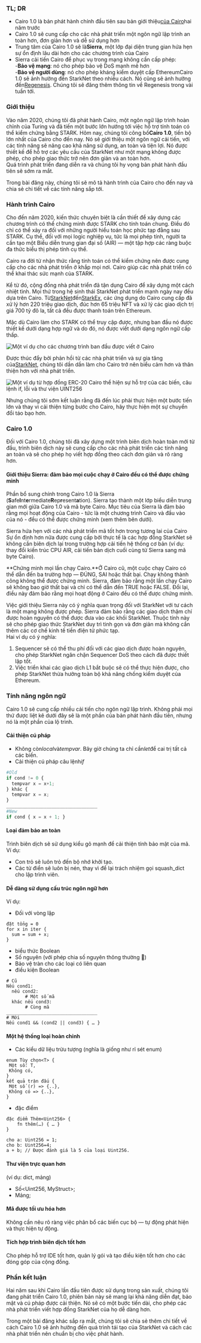 ### TL; DR

* Cairo 1.0 là bản phát hành chính đầu tiên sau bản giới thiệu[của Cairo](https://medium.com/starkware/hello-cairo-3cb43b13b209)hai năm trước
* Cairo 1.0 sẽ cung cấp cho các nhà phát triển một ngôn ngữ lập trình an toàn hơn, đơn giản hơn và dễ sử dụng hơn
* Trung tâm của Cairo 1.0 sẽ là**Sierra**, một lớp đại diện trung gian hứa hẹn sự ổn định lâu dài hơn cho các chương trình của Cairo
* Sierra cải tiến Cairo để phục vụ trong mạng không cần cấp phép:\
  -**Bảo vệ mạng**: nó cho phép bảo vệ DoS mạnh mẽ hơn\
  -**Bảo vệ người dùng**: nó cho phép kháng kiểm duyệt cấp EthereumCairo 1.0 sẽ ảnh hưởng đến StarkNet theo nhiều cách. Nó cũng sẽ ảnh hưởng đến[Regenesis](https://medium.com/starkware/regenesis-starknets-no-sweat-state-reset-e296b12b80ae). Chúng tôi sẽ đăng thêm thông tin về Regenesis trong vài tuần tới.

### Giới thiệu

Vào năm 2020, chúng tôi đã phát hành Cairo, một ngôn ngữ lập trình hoàn chỉnh của Turing và đã tiến một bước lớn hướng tới việc hỗ trợ tính toán có thể kiểm chứng bằng STARK. Hôm nay, chúng tôi công bố**Cairo 1.0**, tiến bộ lớn nhất của Cairo cho đến nay. Nó sẽ giới thiệu một ngôn ngữ cải tiến, với các tính năng sẽ nâng cao khả năng sử dụng, an toàn và tiện lợi. Nó được thiết kế để hỗ trợ các yêu cầu của StarkNet như một mạng không được phép, cho phép giao thức trở nên đơn giản và an toàn hơn.\
Quá trình phát triển đang diễn ra và chúng tôi hy vọng bản phát hành đầu tiên sẽ sớm ra mắt.

Trong bài đăng này, chúng tôi sẽ mô tả hành trình của Cairo cho đến nay và chia sẻ chi tiết về các tính năng sắp tới.

### Hành trình Cairo

Cho đến năm 2020, kiến thức chuyên biệt là cần thiết để xây dựng các chương trình có thể chứng minh được STARK cho tính toán chung. Điều đó chỉ có thể xảy ra đối với những người hiểu toán học phức tạp đằng sau STARK. Cụ thể, đối với mọi logic nghiệp vụ, tức là mọi phép tính, người ta cần tạo một Biểu diễn trung gian đại số (AIR) — một tập hợp các ràng buộc đa thức biểu thị phép tính cụ thể.

Cairo ra đời từ nhận thức rằng tính toán có thể kiểm chứng nên được cung cấp cho các nhà phát triển ở khắp mọi nơi. Cairo giúp các nhà phát triển có thể khai thác sức mạnh của STARK.

Kể từ đó, cộng đồng nhà phát triển đã tận dụng Cairo để xây dựng một cách nhiệt tình. Mọi thứ trong hệ sinh thái StarkNet phát triển mạnh ngày nay đều dựa trên Cairo. Từ[StarkNet](https://starkware.co/starknet/)đến[StarkEx](https://starkware.co/starkex/), các ứng dụng do Cairo cung cấp đã xử lý hơn 220 triệu giao dịch, đúc hơn 65 triệu NFT và xử lý các giao dịch trị giá 700 tỷ đô la, tất cả đều được thanh toán trên Ethereum.

Mặc dù Cairo làm cho STARK có thể truy cập được, nhưng ban đầu nó được thiết kế dưới dạng hợp ngữ và do đó, nó được viết dưới dạng ngôn ngữ cấp thấp.

![Một ví dụ cho các chương trình ban đầu được viết ở Cairo](/assets/cairocode_01.png "Một ví dụ cho các chương trình ban đầu được viết ở Cairo")

Được thúc đẩy bởi phản hồi từ các nhà phát triển và sự gia tăng của[StarkNet](https://starkware.co/starknet/), chúng tôi dần dần làm cho Cairo trở nên biểu cảm hơn và thân thiện hơn với nhà phát triển.

![Một ví dụ từ hợp đồng ERC-20 Cairo thể hiện sự hỗ trợ của các biến, câu lệnh if, lỗi và thư viện UINT256](/assets/cairocode_02.png "Một ví dụ từ hợp đồng ERC-20 Cairo thể hiện sự hỗ trợ của các biến, câu lệnh if, lỗi và thư viện UINT256")

Nhưng chúng tôi sớm kết luận rằng đã đến lúc phải thực hiện một bước tiến lớn và thay vì cải thiện từng bước cho Cairo, hãy thực hiện một sự chuyển đổi táo bạo hơn.

### Cairo 1.0

Đối với Cairo 1.0, chúng tôi đã xây dựng một trình biên dịch hoàn toàn mới từ đầu, trình biên dịch này sẽ cung cấp cho các nhà phát triển các tính năng an toàn và sẽ cho phép họ viết hợp đồng theo cách đơn giản và rõ ràng hơn.

#### Giới thiệu Sierra: đảm bảo mọi cuộc chạy ở Cairo đều có thể được chứng minh

Phần bổ sung chính trong Cairo 1.0 là Sierra (**S**afe**I**nt**e**rmediate**R**ep**r**esent**a**tion). Sierra tạo thành một lớp biểu diễn trung gian mới giữa Cairo 1.0 và mã byte Cairo. Mục tiêu của Sierra là đảm bảo rằng mọi hoạt động của Cairo - tức là một chương trình Cairo và đầu vào của nó - đều có thể được chứng minh (xem thêm bên dưới).

Sierra hứa hẹn với các nhà phát triển mã tốt hơn trong tương lai của Cairo Sự ổn định hơn nữa được cung cấp bởi thực tế là các hợp đồng StarkNet sẽ không cần biên dịch lại trong trường hợp cải tiến hệ thống cơ bản (ví dụ: thay đổi kiến trúc CPU AIR, cải tiến bản dịch cuối cùng từ Sierra sang mã byte Cairo).

**Chứng minh mọi lần chạy Cairo.**Ở Cairo cũ, một cuộc chạy Cairo có thể dẫn đến ba trường hợp — ĐÚNG, SAI hoặc thất bại. Chạy không thành công không thể được chứng minh. Sierra, đảm bảo rằng một lần chạy Cairo sẽ không bao giờ thất bại và chỉ có thể dẫn đến TRUE hoặc FALSE. Đổi lại, điều này đảm bảo rằng mọi hoạt động ở Cairo đều có thể được chứng minh.

Việc giới thiệu Sierra này có ý nghĩa quan trọng đối với StarkNet với tư cách là một mạng không được phép. Sierra đảm bảo rằng các giao dịch thậm chí được hoàn nguyên có thể được đưa vào các khối StarkNet. Thuộc tính này sẽ cho phép giao thức StarkNet duy trì tinh gọn và đơn giản mà không cần thêm các cơ chế kinh tế tiền điện tử phức tạp.\
Hai ví dụ có ý nghĩa:

1. Sequencer sẽ có thể thu phí đối với các giao dịch được hoàn nguyên, cho phép StarkNet ngăn chặn Sequencer DoS theo cách đã được thiết lập tốt.
2. Việc triển khai các giao dịch L1 bắt buộc sẽ có thể thực hiện được, cho phép StarkNet thừa hưởng toàn bộ khả năng chống kiểm duyệt của Ethereum.

### **Tính năng ngôn ngữ**

Cairo 1.0 sẽ cung cấp nhiều cải tiến cho ngôn ngữ lập trình. Không phải mọi thứ được liệt kê dưới đây sẽ là một phần của bản phát hành đầu tiên, nhưng nó là một phần của lộ trình.

#### **Cải thiện cú pháp**

* Không còn*local*và*tempvar*. Bây giờ chúng ta chỉ cần*let*để cai trị tất cả các biến.
* Cải thiện cú pháp câu lệnh*if*

```python
#Old
if cond != 0 {
  tempvar x = x+1;
} khác {
  tempvar x = x;
}
__________________________________
#New
if cond { x = x + 1; }
```

#### **Loại đảm bảo an toàn**

Trình biên dịch sẽ sử dụng kiểu gõ mạnh để cải thiện tính bảo mật của mã. Ví dụ:

* Con trỏ sẽ luôn trỏ đến bộ nhớ khởi tạo.
* Các từ điển sẽ luôn bị nén, thay vì để lại trách nhiệm gọi squash_dict cho lập trình viên.

#### **Dễ dàng sử dụng cấu trúc ngôn ngữ hơn**

Ví dụ:

* Đối với vòng lặp

```
đặt tổng = 0
for x in iter {
  sum = sum + x;
}
```

* biểu thức Boolean
* Số nguyên (với phép chia số nguyên thông thường 👯)
* Bảo vệ tràn cho các loại có liên quan
* điều kiện Boolean

```
# Cũ
Nếu cond1:
  nếu cond2:
       # Một số mã
  khác nếu cond3:
       # Cùng mã
__________________________________
# Mới
Nếu cond1 && (cond2 || cond3) { … }
```

#### **Một hệ thống loại hoàn chỉnh**

* Các kiểu dữ liệu trừu tượng (nghĩa là giống như rỉ sét enum)

```
enum Tùy chọn<T> {
 Một số: T,
 Không có,
}
kết quả trận đấu {
 Một số (r) => {..},
 Không có => {..},
}
```

* đặc điểm

```
đặc điểm Thêm<Uint256> {
    fn thêm(…) { … }
}

cho a: Uint256 = 1;
cho b: Uint256=4;
a + b; // Được đánh giá là 5 của loại Uint256.
```

#### **Thư viện trực quan hơn**

(ví dụ: dict, mảng)

* Số<Uint256, MyStruct>;
* Mảng<MyOtherStruct>;

#### **Mã được tối ưu hóa hơn**

Không cần nêu rõ ràng việc phân bổ các biến cục bộ — tự động phát hiện và thực hiện tự động.

#### **Tích hợp trình biên dịch tốt hơn**

Cho phép hỗ trợ IDE tốt hơn, quản lý gói và tạo điều kiện tốt hơn cho các đóng góp của cộng đồng.

### **Phần kết luận**

Hai năm sau khi Cairo lần đầu tiên được sử dụng trong sản xuất, chúng tôi đang phát triển Cairo 1.0, phiên bản này sẽ mang lại khả năng diễn đạt, bảo mật và cú pháp được cải thiện. Nó sẽ có một bước tiến dài, cho phép các nhà phát triển viết hợp đồng StarkNet của họ dễ dàng hơn.

Trong một bài đăng khác sắp ra mắt, chúng tôi sẽ chia sẻ thêm chi tiết về cách Cairo 1.0 sẽ ảnh hưởng đến quá trình tái tạo của StarkNet và cách các nhà phát triển nên chuẩn bị cho việc phát hành.